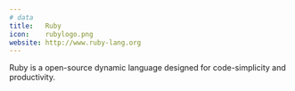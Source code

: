 ```yaml
---
# data
title:   Ruby
icon:    rubylogo.png
website: http://www.ruby-lang.org
---
```

Ruby is a open-source dynamic language designed for code-simplicity and productivity.
